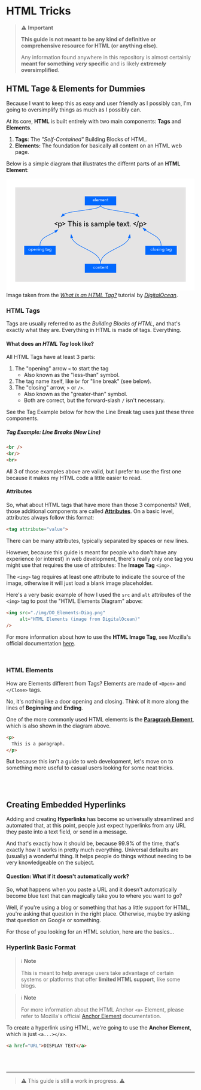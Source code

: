 # HTML Tricks

> ⚠️ __Important__
> 
> __This guide is not meant to be any kind of definitive or comprehensive resource for HTML (or anything else).__
>
> Any information found anywhere in this repository is almost certainly __meant for something *very* specific__ and is likely __*extremely* oversimplified__.

## HTML Tage & Elements for Dummies

Because I want to keep this as easy and user friendly as I possibly can, I'm going to oversimplify things as much as I possibly can.

At its core, __HTML__ is built entirely with two main components: __Tags__ and __Elements__.

1. __Tags__: The *"Self-Contained"* Building Blocks of HTML.
2. __Elements:__ The foundation for basically all content on an HTML web page.

Below is a simple diagram that illustrates the differnt parts of an __HTML Element__:


<img src="./img/DO_Elements-Diag.png"
    alt="HTML Elements (image from DigitalOcean)"
/>
Image taken from the *[What is an HTML Tag?](https://www.digitalocean.com/community/tutorials/what-is-an-html-tag#)* tutorial by *[DigitalOcean](https://digitalocean.com)*.
 



### HTML Tags

Tags are usually referred to as the *Building Blocks of HTML*, and that's exactly what they are. Everything in HTML is made of tags. Everything.


#### What does an *HTML Tag* look like?

All HTML Tags have at least 3 parts:

1. The "opening" arrow `<` to start the tag
    - Also known as the "less-than" symbol.
2. The tag name itself, like `br` for "line break" (see below).
3. The "closing" arrow, `>` or `/>`.
    - Also known as the "greater-than" symbol.
    - Both are correct, but the forward-slash `/` isn't necessary.

See the Tag Example below for how the Line Break tag uses just these three components.

##### Tag Example: Line Breaks (New Line)
```html
<br />
<br/>
<br>
```

All 3 of those examples above are valid, but I prefer to use the first one because it makes my HTML code a little easier to read. 


#### Attributes

So, what about HTML tags that have more than those 3 components? Well, those additional components are called __[Attributes](https://developer.mozilla.org/en-US/docs/Web/HTML/Attributes)__. On a basic level, attributes always follow this format:

```html
<tag attribute="value">
```

There can be many attributes, typically separated by spaces or new lines.

However, because this guide is meant for people who don't have any experience (or interest) in web development, there's really only one tag you might use that requires the use of attributes: The __Image Tag__ `<img>`.

The `<img>` tag requires at least one attribute to indicate the source of the image, otherwise it will just load a blank image placeholder.

Here's a very basic example of how I used the `src` and `alt` attributes of the `<img>` tag to post the "HTML Elements Diagram" above:

```html
<img src="./img/DO_Elements-Diag.png"
     alt="HTML Elements (image from DigitalOcean)"
/>
```

For more information about how to use the __HTML Image Tag__, see Mozilla's official documentation [here](https://developer.mozilla.org/en-US/docs/Web/HTML/Element/img).



<br />

### HTML Elements

How are Elements different from Tags? Elements are made of `<Open>` and `</Close>` tags.

No, it's nothing like a door opening and closing. Think of it more along the lines of __Beginning__ and __Ending__.

One of the more commonly used HTML elements is the __[Paragraph Element](https://developer.mozilla.org/en-US/docs/Web/HTML/Element/p)__, which is also shown in the diagram above.

```html
<p>
  This is a paragraph.
</p>
```

But because this isn't a guide to web development, let's move on to something more useful to casual users looking for some neat tricks.



<br /><br />

## Creating Embedded Hyperlinks

Adding and creating __Hyperlinks__ has become so universally streamlined and automated that, at this point, people just expect hyperlinks from any URL they paste into a text field, or send in a message.


And that's exactly how it should be, because 99.9% of the time, that's exactly how it works in pretty much everything. Universal defaults are (usually) a wonderful thing. It helps people do things without needing to be very knowledgeable on the subject.


#### Question: What if it doesn't automatically work?

So, what happens when you paste a URL and it doesn't automatically become blue text that can magically take you to where you want to go?

Well, if you're using a blog or something that has a little support for HTML, you're asking that question in the right place. Otherwise, maybe try asking that question on Google or something.

For those of you looking for an HTML solution, here are the basics...


### Hyperlink Basic Format

> ℹ️ __Note__
>
> This is meant to help average users take advantage of certain systems or platforms that offer **limited HTML support**, like some blogs.

> ℹ️ __Note__
>
> For more information about the HTML Anchor `<a>` Element, please refer to Mozilla's official [Anchor Element](https://developer.mozilla.org/en-US/docs/Web/HTML/Element/a) documentation.

To create a hyperlink using HTML, we're going to use the __Anchor Element__, which is just `<a...></a>`.

```html
<a href="URL">DISPLAY TEXT</a>
```


<br /><br />

---

> ⚠️ This guide is still a work in progress. ⚠️





